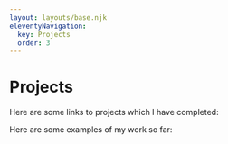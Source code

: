 ```yaml
---
layout: layouts/base.njk
eleventyNavigation:
  key: Projects
  order: 3
---
```

# Projects

Here are some links to projects which I have completed:



Here are some examples of my work so far:
